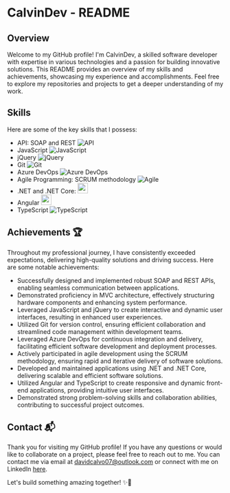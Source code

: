 # CalvinDev - README

## Overview

Welcome to my GitHub profile! I'm CalvinDev, a skilled software developer with expertise in various technologies and a passion for building innovative solutions. This README provides an overview of my skills and achievements, showcasing my experience and accomplishments. Feel free to explore my repositories and projects to get a deeper understanding of my work.

## Skills

Here are some of the key skills that I possess:

- API: SOAP and REST ![API](https://cdn-icons-png.flaticon.com/24/4180/4180439.png)
- JavaScript ![JavaScript](https://cdn-icons-png.flaticon.com/24/5968/5968292.png)
- jQuery ![jQuery](https://icons-for-free.com/iconfiles/png/24/bxl+jquery-1325051935778003093.png)
- Git ![Git](https://cdn-icons-png.flaticon.com/24/4494/4494748.png)
- Azure DevOps ![Azure DevOps](https://cdn-icons-png.flaticon.com/24/873/873107.png)
- Agile Programming: SCRUM methodology ![Agile](https://cdn-icons-png.flaticon.com/24/6867/6867246.png)
- .NET and .NET Core: <img src="https://icon-library.com/images/vb-net-icon/vb-net-icon-1.jpg" width="24">
- Angular <img src="https://cdn.icon-icons.com/icons2/2107/PNG/512/file_type_angular_icon_130754.png" width="24"> 
- TypeScript ![TypeScript](https://cdn-icons-png.flaticon.com/24/5968/5968381.png)

## Achievements 🏆

Throughout my professional journey, I have consistently exceeded expectations, delivering high-quality solutions and driving success. Here are some notable achievements:

- Successfully designed and implemented robust SOAP and REST APIs, enabling seamless communication between applications.
- Demonstrated proficiency in MVC architecture, effectively structuring hardware components and enhancing system performance.
- Leveraged JavaScript and jQuery to create interactive and dynamic user interfaces, resulting in enhanced user experiences.
- Utilized Git for version control, ensuring efficient collaboration and streamlined code management within development teams.
- Leveraged Azure DevOps for continuous integration and delivery, facilitating efficient software development and deployment processes.
- Actively participated in agile development using the SCRUM methodology, ensuring rapid and iterative delivery of software solutions.
- Developed and maintained applications using .NET and .NET Core, delivering scalable and efficient software solutions.
- Utilized Angular and TypeScript to create responsive and dynamic front-end applications, providing intuitive user interfaces.
- Demonstrated strong problem-solving skills and collaboration abilities, contributing to successful project outcomes.

## Contact 📬

Thank you for visiting my GitHub profile! If you have any questions or would like to collaborate on a project, please feel free to reach out to me. You can contact me via email at [davidcalvo07@outlook.com](mailto:davidcalvo07@outlook.com) or connect with me on LinkedIn [here](https://www.linkedin.com/in/david-calvo-07/).

Let's build something amazing together! ✨🚀




